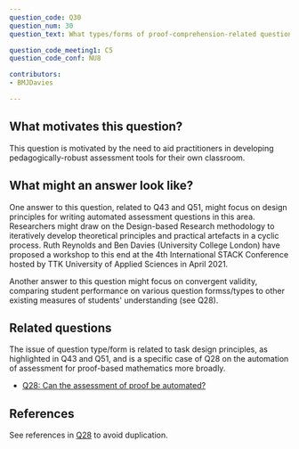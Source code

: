 ```yaml
---
question_code: Q30 
question_num: 30 
question_text: What types/forms of proof-comprehension-related questions can be meaningfully assessed using currently-available e-assessment platforms? 

question_code_meeting1: C5 
question_code_conf: NU8 

contributors: 
- BMJDavies

---
```

## What motivates this question?

This question is motivated by the need to aid practitioners in developing pedagogically-robust assessment tools for their own classroom. 

## What might an answer look like?

One answer to this question, related to Q43 and Q51, might focus on design principles for writing automated assessment questions in this area. Researchers might draw on the Design-based Research methodology to iteratively develop theoretical principles and practical artefacts in a cyclic process. Ruth Reynolds and Ben Davies (University College London) have proposed a workshop to this end at the 4th International STACK Conference hosted by TTK University of Applied Sciences in April 2021. 

Another answer to this question might focus on convergent validity, comparing student performance on various question formss/types to other existing measures of students' understanding (see Q28). 

## Related questions

The issue of question type/form is related to task design principles, as highlighted in Q43 and Q51, and is a specific case of Q28 on the automation of assessment for proof-based mathematics more broadly. 

* [Q28: Can the assessment of proof be automated? ](Q28)

## References

See references in [Q28](Q28) to avoid duplication.